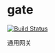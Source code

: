 # gate

[![Build Status](https://travis-ci.org/netc0/gate.svg?branch=master)](https://travis-ci.org/netc0/gate)

通用网关


